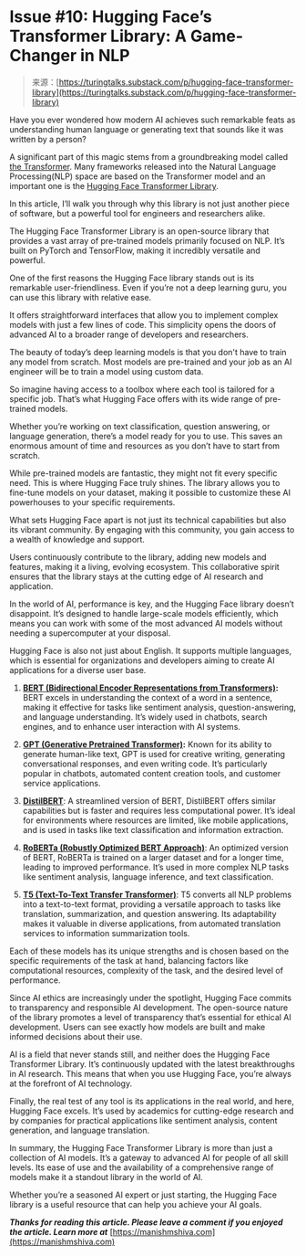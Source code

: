 <!--yml
category: 未分类
date: 2024-05-27 14:27:04
-->

# Issue #10: Hugging Face’s Transformer Library: A Game-Changer in NLP

> 来源：[https://turingtalks.substack.com/p/hugging-face-transformer-library](https://turingtalks.substack.com/p/hugging-face-transformer-library)

Have you ever wondered how modern AI achieves such remarkable feats as understanding human language or generating text that sounds like it was written by a person?

A significant part of this magic stems from a groundbreaking model called [the Transformer](https://blogs.nvidia.com/blog/what-is-a-transformer-model/). Many frameworks released into the Natural Language Processing(NLP) space are based on the Transformer model and an important one is the [Hugging Face Transformer Library](https://huggingface.co/docs/transformers/index).

In this article, I’ll walk you through why this library is not just another piece of software, but a powerful tool for engineers and researchers alike.

The Hugging Face Transformer Library is an open-source library that provides a vast array of pre-trained models primarily focused on NLP. It’s built on PyTorch and TensorFlow, making it incredibly versatile and powerful.

One of the first reasons the Hugging Face library stands out is its remarkable user-friendliness. Even if you’re not a deep learning guru, you can use this library with relative ease.

It offers straightforward interfaces that allow you to implement complex models with just a few lines of code. This simplicity opens the doors of advanced AI to a broader range of developers and researchers.

The beauty of today’s deep learning models is that you don't have to train any model from scratch. Most models are pre-trained and your job as an AI engineer will be to train a model using custom data.

So imagine having access to a toolbox where each tool is tailored for a specific job. That’s what Hugging Face offers with its wide range of pre-trained models.

Whether you’re working on text classification, question answering, or language generation, there’s a model ready for you to use. This saves an enormous amount of time and resources as you don’t have to start from scratch.

While pre-trained models are fantastic, they might not fit every specific need. This is where Hugging Face truly shines. The library allows you to fine-tune models on your dataset, making it possible to customize these AI powerhouses to your specific requirements.

What sets Hugging Face apart is not just its technical capabilities but also its vibrant community. By engaging with this community, you gain access to a wealth of knowledge and support.

Users continuously contribute to the library, adding new models and features, making it a living, evolving ecosystem. This collaborative spirit ensures that the library stays at the cutting edge of AI research and application.

In the world of AI, performance is key, and the Hugging Face library doesn’t disappoint. It’s designed to handle large-scale models efficiently, which means you can work with some of the most advanced AI models without needing a supercomputer at your disposal.

Hugging Face is also not just about English. It supports multiple languages, which is essential for organizations and developers aiming to create AI applications for a diverse user base.

1.  **[BERT (Bidirectional Encoder Representations from Transformers)](https://huggingface.co/docs/transformers/model_doc/bert):** BERT excels in understanding the context of a word in a sentence, making it effective for tasks like sentiment analysis, question-answering, and language understanding. It’s widely used in chatbots, search engines, and to enhance user interaction with AI systems.

2.  **[GPT (Generative Pretrained Transformer)](https://huggingface.co/gpt2):** Known for its ability to generate human-like text, GPT is used for creative writing, generating conversational responses, and even writing code. It’s particularly popular in chatbots, automated content creation tools, and customer service applications.

3.  **[DistilBERT](https://huggingface.co/docs/transformers/model_doc/distilbert)**: A streamlined version of BERT, DistilBERT offers similar capabilities but is faster and requires less computational power. It’s ideal for environments where resources are limited, like mobile applications, and is used in tasks like text classification and information extraction.

4.  **[RoBERTa (Robustly Optimized BERT Approach)](https://huggingface.co/docs/transformers/model_doc/roberta)**: An optimized version of BERT, RoBERTa is trained on a larger dataset and for a longer time, leading to improved performance. It’s used in more complex NLP tasks like sentiment analysis, language inference, and text classification.

5.  **[T5 (Text-To-Text Transfer Transformer)](https://huggingface.co/docs/transformers/model_doc/t5)**: T5 converts all NLP problems into a text-to-text format, providing a versatile approach to tasks like translation, summarization, and question answering. Its adaptability makes it valuable in diverse applications, from automated translation services to information summarization tools.

Each of these models has its unique strengths and is chosen based on the specific requirements of the task at hand, balancing factors like computational resources, complexity of the task, and the desired level of performance.

Since AI ethics are increasingly under the spotlight, Hugging Face commits to transparency and responsible AI development. The open-source nature of the library promotes a level of transparency that’s essential for ethical AI development. Users can see exactly how models are built and make informed decisions about their use.

AI is a field that never stands still, and neither does the Hugging Face Transformer Library. It’s continuously updated with the latest breakthroughs in AI research. This means that when you use Hugging Face, you’re always at the forefront of AI technology.

Finally, the real test of any tool is its applications in the real world, and here, Hugging Face excels. It’s used by academics for cutting-edge research and by companies for practical applications like sentiment analysis, content generation, and language translation.

In summary, the Hugging Face Transformer Library is more than just a collection of AI models. It’s a gateway to advanced AI for people of all skill levels. Its ease of use and the availability of a comprehensive range of models make it a standout library in the world of AI.

Whether you’re a seasoned AI expert or just starting, the Hugging Face library is a useful resource that can help you achieve your AI goals.

***Thanks for reading this article. Please leave a comment if you enjoyed the article. Learn more at*** [https://manishmshiva.com](https://manishmshiva.com)
